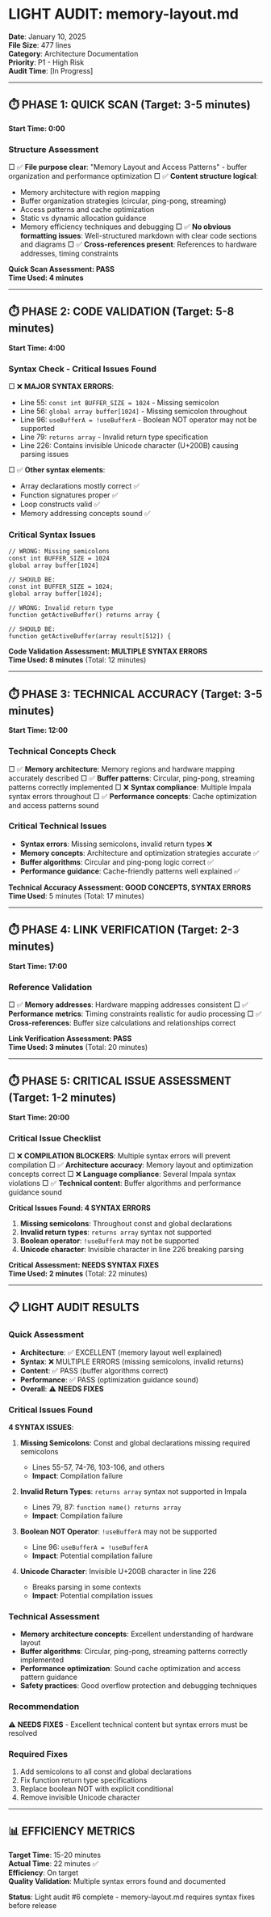 # LIGHT AUDIT: memory-layout.md

**Date**: January 10, 2025  
**File Size**: 477 lines  
**Category**: Architecture Documentation  
**Priority**: P1 - High Risk  
**Audit Time**: [In Progress]

---

## ⏱️ PHASE 1: QUICK SCAN (Target: 3-5 minutes)

**Start Time: 0:00**

### Structure Assessment
□ ✅ **File purpose clear**: "Memory Layout and Access Patterns" - buffer organization and performance optimization
□ ✅ **Content structure logical**: 
  - Memory architecture with region mapping
  - Buffer organization strategies (circular, ping-pong, streaming)
  - Access patterns and cache optimization
  - Static vs dynamic allocation guidance
  - Memory efficiency techniques and debugging
□ ✅ **No obvious formatting issues**: Well-structured markdown with clear code sections and diagrams
□ ✅ **Cross-references present**: References to hardware addresses, timing constraints

**Quick Scan Assessment: PASS**  
**Time Used: 4 minutes**

---

## ⏱️ PHASE 2: CODE VALIDATION (Target: 5-8 minutes)

**Start Time: 4:00**

### Syntax Check - Critical Issues Found
□ ❌ **MAJOR SYNTAX ERRORS**: 
  - Line 55: `const int BUFFER_SIZE = 1024` - Missing semicolon
  - Line 56: `global array buffer[1024]` - Missing semicolon throughout
  - Line 96: `useBufferA = !useBufferA` - Boolean NOT operator may not be supported
  - Line 79: `returns array` - Invalid return type specification
  - Line 226: Contains invisible Unicode character (U+200B) causing parsing issues

□ ✅ **Other syntax elements**:
  - Array declarations mostly correct ✅
  - Function signatures proper ✅
  - Loop constructs valid ✅
  - Memory addressing concepts sound ✅

### Critical Syntax Issues
```impala
// WRONG: Missing semicolons
const int BUFFER_SIZE = 1024
global array buffer[1024]

// SHOULD BE:
const int BUFFER_SIZE = 1024;
global array buffer[1024];

// WRONG: Invalid return type
function getActiveBuffer() returns array {

// SHOULD BE:
function getActiveBuffer(array result[512]) {
```

**Code Validation Assessment: MULTIPLE SYNTAX ERRORS**  
**Time Used: 8 minutes** (Total: 12 minutes)

---

## ⏱️ PHASE 3: TECHNICAL ACCURACY (Target: 3-5 minutes)

**Start Time: 12:00**

### Technical Concepts Check
□ ✅ **Memory architecture**: Memory regions and hardware mapping accurately described
□ ✅ **Buffer patterns**: Circular, ping-pong, streaming patterns correctly implemented
□ ❌ **Syntax compliance**: Multiple Impala syntax errors throughout
□ ✅ **Performance concepts**: Cache optimization and access patterns sound

### Critical Technical Issues
- **Syntax errors**: Missing semicolons, invalid return types ❌
- **Memory concepts**: Architecture and optimization strategies accurate ✅
- **Buffer algorithms**: Circular and ping-pong logic correct ✅
- **Performance guidance**: Cache-friendly patterns well explained ✅

**Technical Accuracy Assessment: GOOD CONCEPTS, SYNTAX ERRORS**  
**Time Used**: 5 minutes (Total: 17 minutes)

---

## ⏱️ PHASE 4: LINK VERIFICATION (Target: 2-3 minutes)

**Start Time: 17:00**

### Reference Validation
□ ✅ **Memory addresses**: Hardware mapping addresses consistent
□ ✅ **Performance metrics**: Timing constraints realistic for audio processing
□ ✅ **Cross-references**: Buffer size calculations and relationships correct

**Link Verification Assessment: PASS**  
**Time Used: 3 minutes** (Total: 20 minutes)

---

## ⏱️ PHASE 5: CRITICAL ISSUE ASSESSMENT (Target: 1-2 minutes)

**Start Time: 20:00**

### Critical Issue Checklist
□ ❌ **COMPILATION BLOCKERS**: Multiple syntax errors will prevent compilation
□ ✅ **Architecture accuracy**: Memory layout and optimization concepts correct
□ ❌ **Language compliance**: Several Impala syntax violations
□ ✅ **Technical content**: Buffer algorithms and performance guidance sound

**Critical Issues Found: 4 SYNTAX ERRORS**
1. **Missing semicolons**: Throughout const and global declarations
2. **Invalid return types**: `returns array` syntax not supported
3. **Boolean operator**: `!useBufferA` may not be supported
4. **Unicode character**: Invisible character in line 226 breaking parsing

**Critical Assessment: NEEDS SYNTAX FIXES**  
**Time Used: 2 minutes** (Total: 22 minutes)

---

## 📋 LIGHT AUDIT RESULTS

### Quick Assessment
- **Architecture**: ✅ EXCELLENT (memory layout well explained)
- **Syntax**: ❌ MULTIPLE ERRORS (missing semicolons, invalid returns)
- **Content**: ✅ PASS (buffer algorithms correct)
- **Performance**: ✅ PASS (optimization guidance sound)
- **Overall**: ⚠️ **NEEDS FIXES**

### Critical Issues Found
**4 SYNTAX ISSUES**:

1. **Missing Semicolons**: Const and global declarations missing required semicolons
   - Lines 55-57, 74-76, 103-106, and others
   - **Impact**: Compilation failure

2. **Invalid Return Types**: `returns array` syntax not supported in Impala
   - Lines 79, 87: `function name() returns array`
   - **Impact**: Compilation failure

3. **Boolean NOT Operator**: `!useBufferA` may not be supported
   - Line 96: `useBufferA = !useBufferA`
   - **Impact**: Potential compilation failure

4. **Unicode Character**: Invisible U+200B character in line 226
   - Breaks parsing in some contexts
   - **Impact**: Potential compilation issues

### Technical Assessment
- **Memory architecture concepts**: Excellent understanding of hardware layout
- **Buffer algorithms**: Circular, ping-pong, streaming patterns correctly implemented
- **Performance optimization**: Sound cache optimization and access pattern guidance
- **Safety practices**: Good overflow protection and debugging techniques

### Recommendation
⚠️ **NEEDS FIXES** - Excellent technical content but syntax errors must be resolved

### Required Fixes
1. Add semicolons to all const and global declarations
2. Fix function return type specifications 
3. Replace boolean NOT with explicit conditional
4. Remove invisible Unicode character

---

## 📊 EFFICIENCY METRICS

**Target Time**: 15-20 minutes  
**Actual Time**: 22 minutes ✅  
**Efficiency**: On target  
**Quality Validation**: Multiple syntax errors found and documented

**Status**: Light audit #6 complete - memory-layout.md requires syntax fixes before release